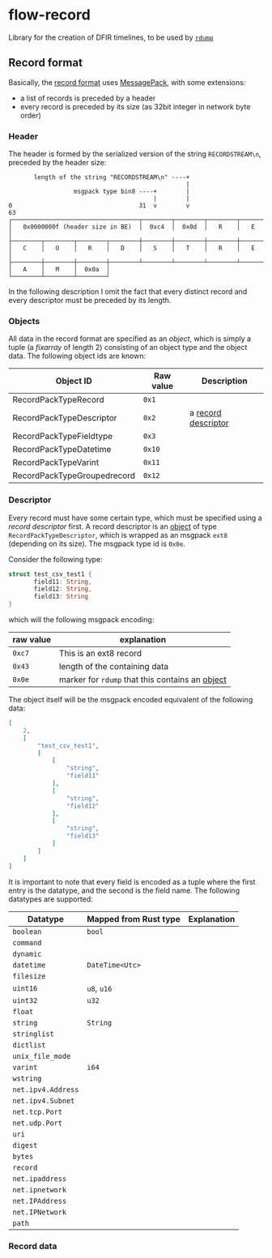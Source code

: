# flow-record
Library for the creation of DFIR timelines, to be used by [`rdump`](https://docs.dissect.tools/en/latest/tools/rdump.html)

## Record format

Basically, the [record format](https://github.com/fox-it/flow.record) uses [MessagePack](https://github.com/msgpack/msgpack), with some extensions:

 - a list of records is preceded by a header
 - every record is preceded by its size (as 32bit integer in network byte order)

### Header

The header is formed by the serialized version of the string `RECORDSTREAM\n`, preceded by the header size:

```
       length of the string "RECORDSTREAM\n" ----+
                                                 |
                  msgpack type bin8 ----+        |
                                        |        |
0                                   31  v        v                     63
┌───────────────────────────────────┬────────┬────────┬────────┬────────┐
│   0x0000000f (header size in BE)  │  0xc4  │  0x0d  │   R    │   E    │
├────────┬────────┬────────┬────────┼────────┼────────┼────────┼────────┤
│   C    │   O    │   R    │   D    │   S    │   T    │   R    │   E    │
├────────┼────────┼────────┼────────┴────────┴────────┴────────┴────────┘
│   A    │   M    │  0x0a  │
└────────┴────────┴────────┘
```

In the following description I omit the fact that every distinct record and every descriptor must be preceded by its length.

### Objects

All data in the record format are specified as an *object*, which is simply a tuple (a *fixarray* of length 2) consisting of an object type and the object data. The following object ids are known:

|Object ID|Raw value|Description|
|-|-|-|
|RecordPackTypeRecord | `0x1` | |
|RecordPackTypeDescriptor | `0x2` | a [record descriptor](#descriptor) |
|RecordPackTypeFieldtype | `0x3` | |
|RecordPackTypeDatetime | `0x10` | |
|RecordPackTypeVarint | `0x11` | |
|RecordPackTypeGroupedrecord | `0x12` | |

### Descriptor

Every record must have some certain type, which must be specified using a *record descriptor* first. A record descriptor is an [object](#objects) of type `RecordPackTypeDescriptor`, which is wrapped as an msgpack `ext8` (depending on its size). The msgpack type id is `0x0e`.

Consider the following type:

```rust
struct test_csv_test1 {
       field11: String,
       field12: String,
       field13: String
}
```

which will the following msgpack encoding:

| raw value | explanation |
|-|-|
| `0xc7` | This is an ext8 record |
| `0x43` | length of the containing data |
| `0x0e` | marker for `rdump` that this contains an [object](#objects)

The object itself will be the msgpack encoded equivalent of the following data:

```json
[
	2,
	[
		"test_csv_test1",
		[
			[
				"string",
				"field11"
			],
			[
				"string",
				"field12"
			],
			[
				"string",
				"field13"
			]
		]
	]
]
```

It is important to note that every field is encoded as a tuple where the first entry is the datatype, and the second is the field name. The following datatypes are supported:

| Datatype | Mapped from Rust type | Explanation |
|-|-|-|
|`boolean`| `bool`
|`command`|
|`dynamic`|
|`datetime`| `DateTime<Utc>`
|`filesize`|
|`uint16`| `u8`, `u16`
|`uint32`|`u32`
|`float`|
|`string`|`String`
|`stringlist`|
|`dictlist`|
|`unix_file_mode`|
|`varint`| `i64` 
|`wstring`|
|`net.ipv4.Address`|
|`net.ipv4.Subnet`|
|`net.tcp.Port`|
|`net.udp.Port`|
|`uri`|
|`digest`|
|`bytes`|
|`record`|
|`net.ipaddress`|
|`net.ipnetwork`|
|`net.IPAddress`|
|`net.IPNetwork`|
|`path`|


### Record data
